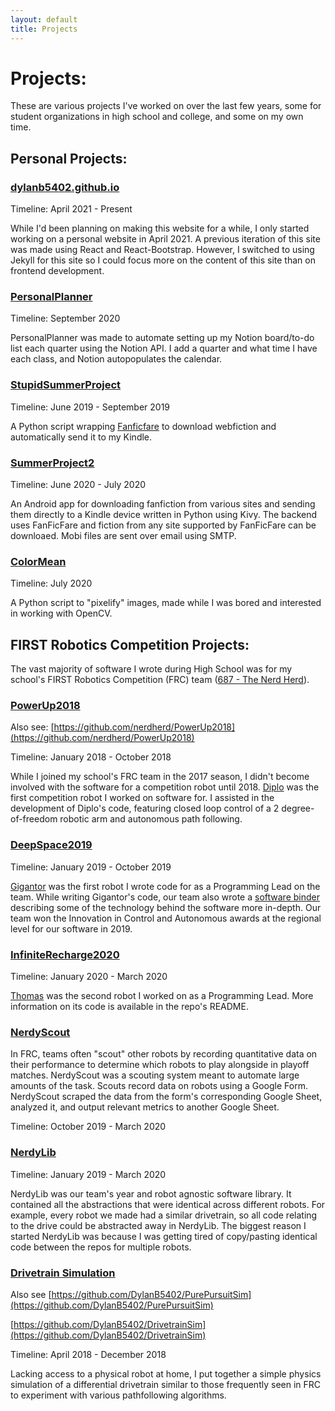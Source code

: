 ```yaml
---
layout: default
title: Projects
---
```


# Projects:

These are various projects I've worked on over the last few years, some for student organizations in high school and college, and some on my own time.

## Personal Projects:

### [dylanb5402.github.io](https://github.com/DylanB5402/dylanb5402.github.io)

Timeline: April 2021 - Present

While I'd been planning on making this website for a while, I only started working on a personal website in April 2021. A previous iteration of this site was made using React and React-Bootstrap. However, I switched to using Jekyll for this site so I could focus more on the content of this site than on frontend development. 

### [PersonalPlanner](https://github.com/DylanB5402/PersonalPlanner)

Timeline: September 2020

PersonalPlanner was made to automate setting up my Notion board/to-do list each quarter using the Notion API. I add a quarter and what time I have each class, and Notion autopopulates the calendar. 

### [StupidSummerProject](https://github.com/DylanB5402/StupidSummerProject)

Timeline: June 2019 - September 2019

A Python script wrapping [Fanficfare](https://github.com/JimmXinu/FanFicFare) to download webfiction and automatically send it to my Kindle.

### [SummerProject2](https://github.com/DylanB5402/SummerProject2/commits/master)

Timeline: June 2020 - July 2020

An Android app for downloading fanfiction from various sites and sending them directly to a Kindle device written in Python using Kivy. The backend uses FanFicFare and fiction from any site supported by FanFicFare can be downloaed. Mobi files are sent over email using SMTP. 

### [ColorMean](https://github.com/DylanB5402/ColorMean)

Timeline: July 2020

A Python script to "pixelify" images, made while I was bored and interested in working with OpenCV.

## FIRST Robotics Competition Projects:

The vast majority of software I wrote during High School was for my school's FIRST Robotics Competition (FRC) team ([687 - The Nerd Herd](https://www.thebluealliance.com/team/687)).

### [PowerUp2018](https://github.com/nerdherd/PowerUp2018Offseason)

Also see: [https://github.com/nerdherd/PowerUp2018](https://github.com/nerdherd/PowerUp2018)

Timeline: January 2018 - October 2018

While I joined my school's FRC team in the 2017 season, I didn't become involved with the software for a competition robot until 2018. [Diplo](https://www.thebluealliance.com/team/687/2018) was the first competition robot I worked on software for. I assisted in the development of Diplo's code, featuring closed loop control of a 2 degree-of-freedom robotic arm and autonomous path following.

### [DeepSpace2019](https://github.com/nerdherd/DeepSpace2019)

Timeline: January 2019 - October 2019

[Gigantor](https://www.thebluealliance.com/team/687/2019) was the first robot I wrote code for as a Programming Lead on the team. While writing Gigantor's code, our team also wrote a [software binder](https://drive.google.com/file/d/1GWe93W186P_5ae7Ai7O43S8fEdd6IMaK/view?usp=sharing) describing some of the technology behind the software more in-depth. Our team won the Innovation in Control and Autonomous awards at the regional level for our software in 2019.

### [InfiniteRecharge2020](https://github.com/nerdherd/InfiniteRecharge2020)

Timeline: January 2020 - March 2020

[Thomas](https://www.thebluealliance.com/team/687/2020) was the second robot I worked on as a Programming Lead. More information on its code is available in the repo's README.

### [NerdyScout](https://github.com/nerdherd/NerdyScoutBlitz)

In FRC, teams often "scout" other robots by recording quantitative data on their performance to determine which robots to play alongside in playoff matches. NerdyScout was a scouting system meant to automate large amounts of the task. Scouts record data on robots using a Google Form. NerdyScout scraped the data from the form's corresponding Google Sheet, analyzed it, and output relevant metrics to another Google Sheet. 

Timeline: October 2019 - March 2020

### [NerdyLib](https://github.com/nerdherd/NerdyLib)

Timeline: January 2019 - March 2020

NerdyLib was our team's year and robot agnostic software library. It contained all the abstractions that were identical across different robots. For example, every robot we made had a similar drivetrain, so all code relating to the drive could be abstracted away in NerdyLib. The biggest reason I started NerdyLib was because I was getting tired of copy/pasting identical code between the repos for multiple robots.

### [Drivetrain Simulation](https://github.com/DylanB5402/RobotDriveTrainSim)
Also see [https://github.com/DylanB5402/PurePursuitSim](https://github.com/DylanB5402/PurePursuitSim)

[https://github.com/DylanB5402/DrivetrainSim](https://github.com/DylanB5402/DrivetrainSim)

Timeline: April 2018 - December 2018

Lacking access to a physical robot at home, I put together a simple physics simulation of a differential drivetrain similar to those frequently seen in FRC to experiment with various pathfollowing algorithms.

